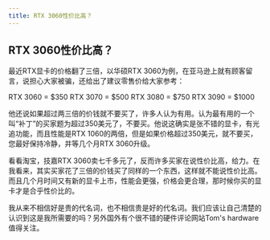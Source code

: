 ```yaml
---
title: RTX 3060性价比高？
---
```

## RTX 3060性价比高？

最近RTX显卡的价格翻了三倍，以华硕RTX 3060为例，在亚马逊上就有顾客留言，说担心大家被骗，还给出了建议零售价给大家参考：

RTX 3060 = $350
RTX 3070 = $500
RTX 3080 = $750
RTX 3090 = $1000

他还说如果超过两三倍的价钱就不要买了，许多人认为有用。认为最有用的一个叫“补丁”的买家题为超过350美元了，不要买。他说这确实是张不错的显卡，有光追功能，而且性能是RTX 1060的两倍，但是如果价格超过350美元，就不要买，您最好保持冷静，并等几个月RTX 3060升级。

看看淘宝，技嘉RTX 3060卖七千多元了，反而许多买家在说性价比高，给力。在我看来，其实买家花了三倍的价钱买了同样的一个东西，这样就不能说性价比高。而且几个月时间又有新的显卡上市，性能会更强，价格会更合理，那时候你买的显卡才是合乎性价比的。

我从来不相信好是贵的代名词，也不相信贵是好的代名词。我们应该让自己清楚的认识到这是我所需要的吗？另外国外有个很不错的硬件评论网站Tom's hardware值得关注。
